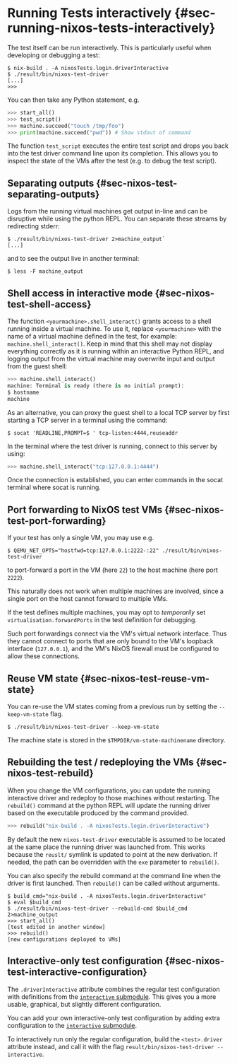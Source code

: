 # Running Tests interactively {#sec-running-nixos-tests-interactively}

The test itself can be run interactively. This is particularly useful
when developing or debugging a test:

```ShellSession
$ nix-build . -A nixosTests.login.driverInteractive
$ ./result/bin/nixos-test-driver
[...]
>>>
```

You can then take any Python statement, e.g.

```py
>>> start_all()
>>> test_script()
>>> machine.succeed("touch /tmp/foo")
>>> print(machine.succeed("pwd")) # Show stdout of command
```

The function `test_script` executes the entire test script and drops you
back into the test driver command line upon its completion. This allows
you to inspect the state of the VMs after the test (e.g. to debug the
test script).

## Separating outputs {#sec-nixos-test-separating-outputs}

Logs from the running virtual machines get output in-line and can be disruptive
while using the python REPL. You can separate these streams by redirecting
stderr:

```ShellSession
$ ./result/bin/nixos-test-driver 2>machine_output`
[...]
````

and to see the output live in another terminal:

```ShellSession
$ less -F machine_output
```

## Shell access in interactive mode {#sec-nixos-test-shell-access}

The function `<yourmachine>.shell_interact()` grants access to a shell running
inside a virtual machine. To use it, replace `<yourmachine>` with the name of a
virtual machine defined in the test, for example: `machine.shell_interact()`.
Keep in mind that this shell may not display everything correctly as it is
running within an interactive Python REPL, and logging output from the virtual
machine may overwrite input and output from the guest shell:

```py
>>> machine.shell_interact()
machine: Terminal is ready (there is no initial prompt):
$ hostname
machine
```

As an alternative, you can proxy the guest shell to a local TCP server by first
starting a TCP server in a terminal using the command:

```ShellSession
$ socat 'READLINE,PROMPT=$ ' tcp-listen:4444,reuseaddr
```

In the terminal where the test driver is running, connect to this server by
using:

```py
>>> machine.shell_interact("tcp:127.0.0.1:4444")
```

Once the connection is established, you can enter commands in the socat terminal
where socat is running.

## Port forwarding to NixOS test VMs {#sec-nixos-test-port-forwarding}

If your test has only a single VM, you may use e.g.

```ShellSession
$ QEMU_NET_OPTS="hostfwd=tcp:127.0.0.1:2222-:22" ./result/bin/nixos-test-driver
```

to port-forward a port in the VM (here `22`) to the host machine (here port `2222`).

This naturally does not work when multiple machines are involved,
since a single port on the host cannot forward to multiple VMs.

If the test defines multiple machines, you may opt to _temporarily_ set
`virtualisation.forwardPorts` in the test definition for debugging.

Such port forwardings connect via the VM's virtual network interface.
Thus they cannot connect to ports that are only bound to the VM's
loopback interface (`127.0.0.1`), and the VM's NixOS firewall
must be configured to allow these connections.

## Reuse VM state {#sec-nixos-test-reuse-vm-state}

You can re-use the VM states coming from a previous run by setting the
`--keep-vm-state` flag.

```ShellSession
$ ./result/bin/nixos-test-driver --keep-vm-state
```

The machine state is stored in the `$TMPDIR/vm-state-machinename`
directory.

## Rebuilding the test / redeploying the VMs {#sec-nixos-test-rebuild}

When you change the VM configurations, you can update the running interactive
driver and redeploy to those machines without restarting. The `rebuild()`
command at the python REPL will update the running driver based on the
executable produced by the command provided.

```py
>>> rebuild("nix-build . -A nixosTests.login.driverInteractive")
```

By default the new `nixos-test-driver` executable is assumed to be located at
the same place the running driver was launched from. This works because the
`reuslt/` symlink is updated to point at the new derivation. If needed, the path
can be overridden with the `exe` parameter to `rebuild()`.

You can also specify the rebuild command at the command line when the driver is
first launched. Then `rebuild()` can be called without arguments.

```ShellSession
$ build_cmd="nix-build . -A nixosTests.login.driverInteractive"
$ eval $build_cmd
$ ./result/bin/nixos-test-driver --rebuild-cmd $build_cmd 2>machine_output
>>> start_all()
[test edited in another window]
>>> rebuild()
[new configurations deployed to VMs]
```

## Interactive-only test configuration {#sec-nixos-test-interactive-configuration}

The `.driverInteractive` attribute combines the regular test configuration with
definitions from the [`interactive` submodule](#test-opt-interactive). This gives you
a more usable, graphical, but slightly different configuration.

You can add your own interactive-only test configuration by adding extra
configuration to the [`interactive` submodule](#test-opt-interactive).

To interactively run only the regular configuration, build the `<test>.driver` attribute
instead, and call it with the flag `result/bin/nixos-test-driver --interactive`.
